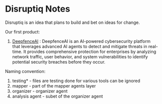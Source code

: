 # Disruptiq Notes

Disruptiq is an idea that plans to build and bet on ideas for change.

Our first product:
1. [DeepfenceAI](deep-fence-architecture.md) :
DeepfenceAI is an AI-powered cybersecurity platform that leverages advanced AI agents to detect and mitigate threats in real-time. It provides comprehensive protection for enterprises by analyzing network traffic, user behavior, and system vulnerabilities to identify potential security breaches before they occur.

Naming convention:

1. testing* - files are testing done for various tools can be ignored
2. mapper - part of the mapper agents layer
3. organizer - organizer agent
4. analysis agent - subet of the organizer agent
